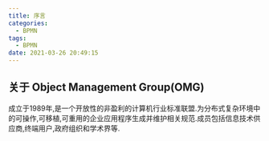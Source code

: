 ```yaml
---
title: 序言
categories:
  - BPMN
tags:
  - BPMN
date: 2021-03-26 20:49:15
---
```


## 关于 Object Management Group(OMG)

成立于1989年,是一个开放性的非盈利的计算机行业标准联盟.为分布式复杂环境中的可操作,可移植,可重用的企业应用程序生成并维护相关规范.成员包括信息技术供应商,终端用户,政府组织和学术界等.


<!--more-->